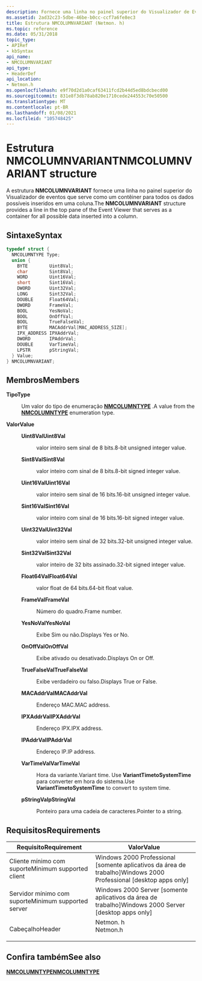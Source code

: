 ```yaml
---
description: Fornece uma linha no painel superior do Visualizador de Eventos que serve como um contêiner para todos os dados possíveis inseridos em uma coluna.
ms.assetid: 2ad32c23-5dbe-46be-b0cc-ccf7a6fe8ec3
title: Estrutura NMCOLUMNVARIANT (Netmon. h)
ms.topic: reference
ms.date: 05/31/2018
topic_type:
- APIRef
- kbSyntax
api_name:
- NMCOLUMNVARIANT
api_type:
- HeaderDef
api_location:
- Netmon.h
ms.openlocfilehash: e9f70d2d1a0caf63411fcd2b44d5ed8bdcbecd00
ms.sourcegitcommit: 831e8f3db78ab820e1710cede244553c70e50500
ms.translationtype: MT
ms.contentlocale: pt-BR
ms.lasthandoff: 01/08/2021
ms.locfileid: "105748425"
---
```

# <a name="nmcolumnvariant-structure"></a><span data-ttu-id="36c93-103">Estrutura NMCOLUMNVARIANT</span><span class="sxs-lookup"><span data-stu-id="36c93-103">NMCOLUMNVARIANT structure</span></span>

<span data-ttu-id="36c93-104">A estrutura **NMCOLUMNVARIANT** fornece uma linha no painel superior do Visualizador de eventos que serve como um contêiner para todos os dados possíveis inseridos em uma coluna.</span><span class="sxs-lookup"><span data-stu-id="36c93-104">The **NMCOLUMNVARIANT** structure provides a line in the top pane of the Event Viewer that serves as a container for all possible data inserted into a column.</span></span>

## <a name="syntax"></a><span data-ttu-id="36c93-105">Sintaxe</span><span class="sxs-lookup"><span data-stu-id="36c93-105">Syntax</span></span>


```C++
typedef struct {
  NMCOLUMNTYPE Type;
  union {
    BYTE        Uint8Val;
    char        Sint8Val;
    WORD        Uint16Val;
    short       Sint16Val;
    DWORD       Uint32Val;
    LONG        Sint32Val;
    DOUBLE      Float64Val;
    DWORD       FrameVal;
    BOOL        YesNoVal;
    BOOL        OnOffVal;
    BOOL        TrueFalseVal;
    BYTE        MACAddrVal[MAC_ADDRESS_SIZE];
    IPX_ADDRESS IPXAddrVal;
    DWORD       IPAddrVal;
    DOUBLE      VarTimeVal;
    LPSTR       pStringVal;
  } Value;
} NMCOLUMNVARIANT;
```



## <a name="members"></a><span data-ttu-id="36c93-106">Membros</span><span class="sxs-lookup"><span data-stu-id="36c93-106">Members</span></span>

<dl> <dt>

<span data-ttu-id="36c93-107">**Tipo**</span><span class="sxs-lookup"><span data-stu-id="36c93-107">**Type**</span></span>
</dt> <dd>

<span data-ttu-id="36c93-108">Um valor do tipo de enumeração [**NMCOLUMNTYPE**](nmcolumntype.md) .</span><span class="sxs-lookup"><span data-stu-id="36c93-108">A value from the [**NMCOLUMNTYPE**](nmcolumntype.md) enumeration type.</span></span>

</dd> <dt>

<span data-ttu-id="36c93-109">**Valor**</span><span class="sxs-lookup"><span data-stu-id="36c93-109">**Value**</span></span>
</dt> <dd> <dl> <dt>

<span data-ttu-id="36c93-110">**Uint8Val**</span><span class="sxs-lookup"><span data-stu-id="36c93-110">**Uint8Val**</span></span>
</dt> <dd>

<span data-ttu-id="36c93-111">valor inteiro sem sinal de 8 bits.</span><span class="sxs-lookup"><span data-stu-id="36c93-111">8-bit unsigned integer value.</span></span>

</dd> <dt>

<span data-ttu-id="36c93-112">**Sint8Val**</span><span class="sxs-lookup"><span data-stu-id="36c93-112">**Sint8Val**</span></span>
</dt> <dd>

<span data-ttu-id="36c93-113">valor inteiro com sinal de 8 bits.</span><span class="sxs-lookup"><span data-stu-id="36c93-113">8-bit signed integer value.</span></span>

</dd> <dt>

<span data-ttu-id="36c93-114">**Uint16Val**</span><span class="sxs-lookup"><span data-stu-id="36c93-114">**Uint16Val**</span></span>
</dt> <dd>

<span data-ttu-id="36c93-115">valor inteiro sem sinal de 16 bits.</span><span class="sxs-lookup"><span data-stu-id="36c93-115">16-bit unsigned integer value.</span></span>

</dd> <dt>

<span data-ttu-id="36c93-116">**Sint16Val**</span><span class="sxs-lookup"><span data-stu-id="36c93-116">**Sint16Val**</span></span>
</dt> <dd>

<span data-ttu-id="36c93-117">valor inteiro com sinal de 16 bits.</span><span class="sxs-lookup"><span data-stu-id="36c93-117">16-bit signed integer value.</span></span>

</dd> <dt>

<span data-ttu-id="36c93-118">**Uint32Val**</span><span class="sxs-lookup"><span data-stu-id="36c93-118">**Uint32Val**</span></span>
</dt> <dd>

<span data-ttu-id="36c93-119">valor inteiro sem sinal de 32 bits.</span><span class="sxs-lookup"><span data-stu-id="36c93-119">32-bit unsigned integer value.</span></span>

</dd> <dt>

<span data-ttu-id="36c93-120">**Sint32Val**</span><span class="sxs-lookup"><span data-stu-id="36c93-120">**Sint32Val**</span></span>
</dt> <dd>

<span data-ttu-id="36c93-121">valor inteiro de 32 bits assinado.</span><span class="sxs-lookup"><span data-stu-id="36c93-121">32-bit signed integer value.</span></span>

</dd> <dt>

<span data-ttu-id="36c93-122">**Float64Val**</span><span class="sxs-lookup"><span data-stu-id="36c93-122">**Float64Val**</span></span>
</dt> <dd>

<span data-ttu-id="36c93-123">valor float de 64 bits.</span><span class="sxs-lookup"><span data-stu-id="36c93-123">64-bit float value.</span></span>

</dd> <dt>

<span data-ttu-id="36c93-124">**FrameVal**</span><span class="sxs-lookup"><span data-stu-id="36c93-124">**FrameVal**</span></span>
</dt> <dd>

<span data-ttu-id="36c93-125">Número do quadro.</span><span class="sxs-lookup"><span data-stu-id="36c93-125">Frame number.</span></span>

</dd> <dt>

<span data-ttu-id="36c93-126">**YesNoVal**</span><span class="sxs-lookup"><span data-stu-id="36c93-126">**YesNoVal**</span></span>
</dt> <dd>

<span data-ttu-id="36c93-127">Exibe Sim ou não.</span><span class="sxs-lookup"><span data-stu-id="36c93-127">Displays Yes or No.</span></span>

</dd> <dt>

<span data-ttu-id="36c93-128">**OnOffVal**</span><span class="sxs-lookup"><span data-stu-id="36c93-128">**OnOffVal**</span></span>
</dt> <dd>

<span data-ttu-id="36c93-129">Exibe ativado ou desativado.</span><span class="sxs-lookup"><span data-stu-id="36c93-129">Displays On or Off.</span></span>

</dd> <dt>

<span data-ttu-id="36c93-130">**TrueFalseVal**</span><span class="sxs-lookup"><span data-stu-id="36c93-130">**TrueFalseVal**</span></span>
</dt> <dd>

<span data-ttu-id="36c93-131">Exibe verdadeiro ou falso.</span><span class="sxs-lookup"><span data-stu-id="36c93-131">Displays True or False.</span></span>

</dd> <dt>

<span data-ttu-id="36c93-132">**MACAddrVal**</span><span class="sxs-lookup"><span data-stu-id="36c93-132">**MACAddrVal**</span></span>
</dt> <dd>

<span data-ttu-id="36c93-133">Endereço MAC.</span><span class="sxs-lookup"><span data-stu-id="36c93-133">MAC address.</span></span>

</dd> <dt>

<span data-ttu-id="36c93-134">**IPXAddrVal**</span><span class="sxs-lookup"><span data-stu-id="36c93-134">**IPXAddrVal**</span></span>
</dt> <dd>

<span data-ttu-id="36c93-135">Endereço IPX.</span><span class="sxs-lookup"><span data-stu-id="36c93-135">IPX address.</span></span>

</dd> <dt>

<span data-ttu-id="36c93-136">**IPAddrVal**</span><span class="sxs-lookup"><span data-stu-id="36c93-136">**IPAddrVal**</span></span>
</dt> <dd>

<span data-ttu-id="36c93-137">Endereço IP.</span><span class="sxs-lookup"><span data-stu-id="36c93-137">IP address.</span></span>

</dd> <dt>

<span data-ttu-id="36c93-138">**VarTimeVal**</span><span class="sxs-lookup"><span data-stu-id="36c93-138">**VarTimeVal**</span></span>
</dt> <dd>

<span data-ttu-id="36c93-139">Hora da variante.</span><span class="sxs-lookup"><span data-stu-id="36c93-139">Variant time.</span></span> <span data-ttu-id="36c93-140">Use **VariantTimetoSystemTime** para converter em hora do sistema.</span><span class="sxs-lookup"><span data-stu-id="36c93-140">Use **VariantTimetoSystemTime** to convert to system time.</span></span>

</dd> <dt>

<span data-ttu-id="36c93-141">**pStringVal**</span><span class="sxs-lookup"><span data-stu-id="36c93-141">**pStringVal**</span></span>
</dt> <dd>

<span data-ttu-id="36c93-142">Ponteiro para uma cadeia de caracteres.</span><span class="sxs-lookup"><span data-stu-id="36c93-142">Pointer to a string.</span></span>

</dd> </dl> </dd> </dl>

## <a name="requirements"></a><span data-ttu-id="36c93-143">Requisitos</span><span class="sxs-lookup"><span data-stu-id="36c93-143">Requirements</span></span>



| <span data-ttu-id="36c93-144">Requisito</span><span class="sxs-lookup"><span data-stu-id="36c93-144">Requirement</span></span> | <span data-ttu-id="36c93-145">Valor</span><span class="sxs-lookup"><span data-stu-id="36c93-145">Value</span></span> |
|-------------------------------------|-------------------------------------------------------------------------------------|
| <span data-ttu-id="36c93-146">Cliente mínimo com suporte</span><span class="sxs-lookup"><span data-stu-id="36c93-146">Minimum supported client</span></span><br/> | <span data-ttu-id="36c93-147">Windows 2000 Professional \[somente aplicativos da área de trabalho\]</span><span class="sxs-lookup"><span data-stu-id="36c93-147">Windows 2000 Professional \[desktop apps only\]</span></span><br/>                          |
| <span data-ttu-id="36c93-148">Servidor mínimo com suporte</span><span class="sxs-lookup"><span data-stu-id="36c93-148">Minimum supported server</span></span><br/> | <span data-ttu-id="36c93-149">Windows 2000 Server \[somente aplicativos da área de trabalho\]</span><span class="sxs-lookup"><span data-stu-id="36c93-149">Windows 2000 Server \[desktop apps only\]</span></span><br/>                                |
| <span data-ttu-id="36c93-150">Cabeçalho</span><span class="sxs-lookup"><span data-stu-id="36c93-150">Header</span></span><br/>                   | <dl> <span data-ttu-id="36c93-151"><dt>Netmon. h</dt></span><span class="sxs-lookup"><span data-stu-id="36c93-151"><dt>Netmon.h</dt></span></span> </dl> |



## <a name="see-also"></a><span data-ttu-id="36c93-152">Confira também</span><span class="sxs-lookup"><span data-stu-id="36c93-152">See also</span></span>

<dl> <dt>

[<span data-ttu-id="36c93-153">**NMCOLUMNTYPE**</span><span class="sxs-lookup"><span data-stu-id="36c93-153">**NMCOLUMNTYPE**</span></span>](nmcolumntype.md)
</dt> </dl>

 

 




